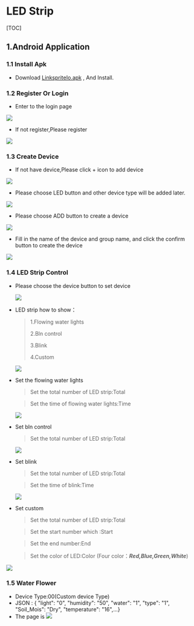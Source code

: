 # LED Strip

[TOC]

## 1.Android Application

### 1.1 Install Apk

-  Download  [LinkspriteIo.apk](https://github.com/Sanqi5401/LinkspriteIO/raw/master/apk/linkspriteio_v1.0.2.apk) , And Install.



### 1.2 Register Or Login

- Enter to the login page

![](images/login.png)

- If not register,Please register

![](images/register.png)

### 1.3 Create Device

- If not have device,Please click + icon to add device

![](images/home.png)

- Please choose LED button  and  other device type will be added later.

![](images/select.png)

- Please choose ADD button to create a device

![](images/selectMode.png)

- 
  Fill in the name of the device and group name, and click the confirm button to create the device


![](images/createDevice.png)





### 1.4 LED Strip Control

- Please choose the device button to set device

  ![](images/led.png)

- LED strip how to show：

  > 1.Flowing water lights
  >
  > 2.Bln control
  >
  > 3.Blink
  >
  > 4.Custom
  >

  ![](images/ledshow.png)

- Set the flowing water lights

  > Set the total number of LED strip:Total
  >


  > Set the time of flowing water lights:Time 
  >

  ![](images/water.png)

- Set bln control

  > Set the total number of LED strip:Total
  >

  ![](images/bln.png)

- Set blink

  > Set the total number of LED strip:Total
  >


  > Set the time of blink:Time
  >

  ![](images/blink.png)

- Set custom

  > Set the total number of LED strip:Total
  >


  > Set the start number which :Start
  >


  > Set the end number:End
  >


  > Set the color of LED:Color (Four color：***Red,Blue,Green,White***)
  >

 ![](images/custem.png)



### 1.5 Water Flower

-   Device Type:00(Custom device Type)
-   JSON : {  "light": "0",  "humidity": "50",  "water": "1",  "type": "1",  "Soil_Mois": "Dry",  "temperature": "16",...}
- The page is
![](images/flower.jpg)